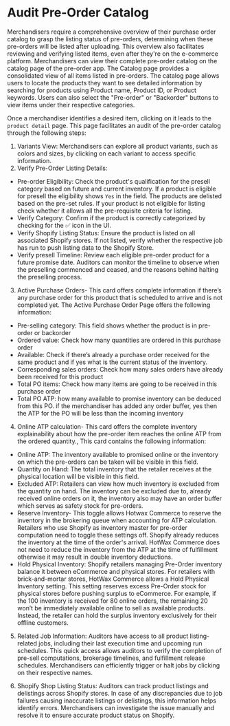 # Audit Pre-Order Catalog

Merchandisers require a comprehensive overview of their purchase order catalog to grasp the listing status of pre-orders, determining when these pre-orders will be listed after uploading. This overview also facilitates reviewing and verifying listed items, even after they're on the e-commerce platform.
Merchandisers can view their complete pre-order catalog on the catalog page of the pre-order app. The Catalog page provides a consolidated view of all items listed in pre-orders. The catalog page allows users to locate the products they want to see detailed information by searching for products using Product name, Product ID, or Product keywords. Users can also select the "Pre-order" or "Backorder" buttons to view items under their respective categories. 

Once a merchandiser identifies a desired item, clicking on it leads to the `product detail` page. This page facilitates an audit of the pre-order catalog through the following steps:

1. Variants View: Merchandisers can explore all product variants, such as colors and sizes, by clicking on each variant to access specific information.
2. Verify Pre-Order Listing Details:
- Pre-order Eligibility: Check the product's qualification for the presell category based on future and current inventory. If a product is eligible for presell the eligibility shows `Yes` in the field. The products are delisted based on the pre-set rules. If your product is not eligible for listing check whether it allows all the pre-requisite criteria for listing.
- Verify Category: Confirm if the product is correctly categorized by checking for the ✅ icon in the UI. 
- Verify Shopify Listing Status: Ensure the product is listed on all associated Shopify stores. If not listed, verify whether the respective job has run to push listing data to the Shopify Store.
- Verify presell Timeline:  Review each eligible pre-order product for a future promise date. Auditors can monitor the timeline to observe when the preselling commenced and ceased, and the reasons behind halting the preselling process.

3. Active Purchase Orders- This card offers complete information if there’s any purchase order for this product that is scheduled to arrive and is not completed yet. The Active Purchase Order Page offers the following information:

- Pre-selling category: This field shows whether the product is in pre-order or backorder
- Ordered value: Check how many quantities are ordered in this purchase order
- Available: Check if there’s already a purchase order received for the same product and if yes what is the current status of the inventory.
- Corresponding sales orders: Check how many sales orders have already been received for this product
- Total PO items: Check how many items are going to be received in this purchase order
- Total PO ATP: how many available to promise inventory can be deduced from this PO. if the merchandiser has added any order buffer, yes then the ATP for the PO will be less than the incoming inventory

4. Online ATP calculation- This card offers the complete inventory explainability about how the pre-order item reaches the online ATP from the ordered quantity., This card contains the following information: 

- Online ATP: The inventory available to promised online or the inventory on which the pre-orders can be taken will be visible in this field.
- Quantity on Hand: The total inventory that the retailer receives at the physical location will be visible in this field.
- Excluded ATP: Retailers can view how much inventory is excluded from the quantity on hand. The inventory can be excluded due to, already received online orders on it, the inventory also may have an order buffer which serves as safety stock for pre-orders. 
- Reserve Inventory- This toggle allows Hotwax Commerce to reserve the inventory in the brokering queue when accounting for ATP calculation. Retailers who use Shopify as inventory master for pre-order computation need to toggle these settings off. Shopify already reduces the inventory at the time of the order's arrival. HotWax Commerce does not need to reduce the inventory from the ATP at the time of fulfillment otherwise it may result in double inventory deductions.
- Hold Physical Inventory: Shopify retailers managing Pre-Order inventory balance it between eCommerce and physical stores. For retailers with brick-and-mortar stores, HotWax Commerce allows a Hold Physical Inventory setting. This setting reserves excess Pre-Order stock for physical stores before pushing surplus to eCommerce. For example, if the 100 inventory is received for 80 online orders, the remaining 20 won’t be immediately available online to sell as available products. Instead, the retailer can hold the surplus inventory exclusively for their offline customers.

5. Related Job Information: Auditors have access to all product listing-related jobs, including their last execution time and upcoming run schedules. This quick access allows auditors to verify the completion of pre-sell computations, brokerage timelines, and fulfillment release schedules. Merchandisers can efficiently trigger or halt jobs by clicking on their respective names.

6. Shopify Shop Listing Status: Auditors can track product listings and delistings across Shopify stores. In case of any discrepancies due to job failures causing inaccurate listings or delistings, this information helps identify errors. Merchandisers can investigate the issue manually and resolve it to ensure accurate product status on Shopify.
